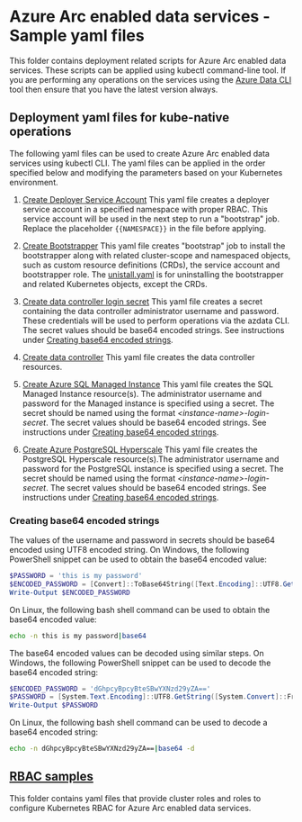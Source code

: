 # Azure Arc enabled data services - Sample yaml files

This folder contains deployment related scripts for Azure Arc enabled data services. These scripts can be applied using kubectl command-line tool. If you are performing any operations on the services using the [Azure Data CLI](https://docs.microsoft.com/en-us/sql/azdata/install/deploy-install-azdata?toc=%2Fazure%2Fazure-arc%2Fdata%2Ftoc.json&bc=%2Fazure%2Fazure-arc%2Fdata%2Fbreadcrumb%2Ftoc.json&view=sql-server-ver15) tool then ensure that you have the latest version always.

## Deployment yaml files for kube-native operations

The following yaml files can be used to create Azure Arc enabled data services using kubectl CLI. The yaml files can be applied in the order specified below and modifying the parameters based on your Kubernetes environment.

1. [Create Deployer Service Account](../../arcdata-deployer.yaml)
This yaml file creates a deployer service account in a specified namespace with proper RBAC. This service account will be used in the next step to run a "bootstrap" job. Replace the placeholder `{{NAMESPACE}}` in the file before applying.

1. [Create Bootstrapper](./bootstrap.yaml)
This yaml file creates "bootstrap" job to install the bootstrapper along with related cluster-scope and namespaced objects, such as custom resource definitions (CRDs), the service account and bootstrapper role. The [unistall.yaml](./uninstall.yaml) is for uninstalling the bootstrapper and related Kubernetes objects, except the CRDs.

1. [Create data controller login secret](./controller-login-secret.yaml)
This yaml file creates a secret containing the data controller administrator username and password. These credentials will be used to perform operations via the azdata CLI. The secret values should be base64 encoded strings. See instructions under [Creating base64 encoded strings](#creating-base64-encoded-strings).

1. [Create data controller](./data-controller.yaml)
This yaml file creates the data controller resources.

1. [Create Azure SQL Managed Instance](./sqlmi.yaml)
This yaml file creates the SQL Managed Instance resource(s). The administrator username and password for the Managed instance is specified using a secret. The secret should be named using the format *\<instance-name\>-login-secret*. The secret values should be base64 encoded strings. See instructions under [Creating base64 encoded strings](#creating-base64-encoded-strings).

1. [Create Azure PostgreSQL Hyperscale](./postgresql.yaml)
This yaml file creates the PostgreSQL Hyperscale resource(s).The administrator username and password for the PostgreSQL instance is specified using a secret. The secret should be named using the format *\<instance-name\>-login-secret*. The secret values should be base64 encoded strings. See instructions under [Creating base64 encoded strings](#creating-base64-encoded-strings).

### Creating base64 encoded strings

The values of the username and password in secrets should be base64 encoded using UTF8 encoded string. On Windows, the following PowerShell snippet can be used to obtain the base64 encoded value:

```powershell
$PASSWORD = 'this is my password'
$ENCODED_PASSWORD = [Convert]::ToBase64String([Text.Encoding]::UTF8.GetBytes($PASSWORD))
Write-Output $ENCODED_PASSWORD
```

On Linux, the following bash shell command can be used to obtain the base64 encoded value:

```bash
echo -n this is my password|base64
```

The base64 encoded values can be decoded using similar steps. On Windows, the following PowerShell snippet can be used to decode the base64 encoded string:

```powershell
$ENCODED_PASSWORD = 'dGhpcyBpcyBteSBwYXNzd29yZA=='
$PASSWORD = [System.Text.Encoding]::UTF8.GetString([System.Convert]::FromBase64String($ENCODED_PASSWORD))
Write-Output $PASSWORD
```

On Linux, the following bash shell command can be used to decode a base64 encoded string:

```bash
echo -n dGhpcyBpcyBteSBwYXNzd29yZA==|base64 -d
```

## [RBAC samples](./rbac)

This folder contains yaml files that provide cluster roles and roles to configure Kubernetes RBAC for Azure Arc enabled data services.
